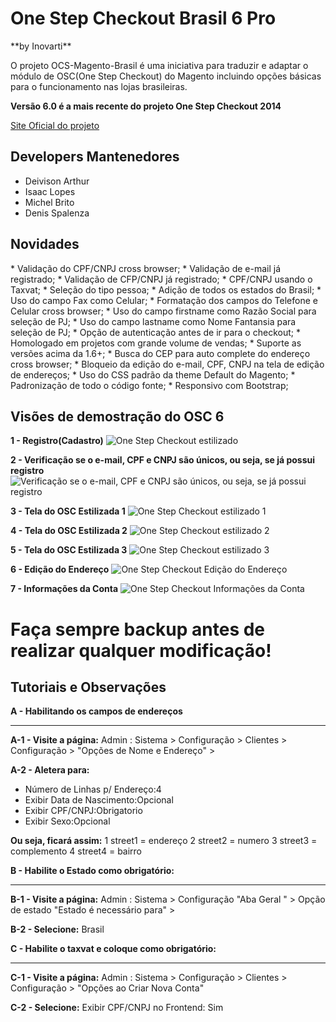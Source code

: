 <h1>One Step Checkout Brasil 6 Pro</h1>
**by Inovarti**

O projeto OCS-Magento-Brasil é uma iniciativa para traduzir e adaptar o módulo de OSC(One Step Checkout) do Magento incluindo opções básicas para o funcionamento nas lojas brasileiras. 

**Versão 6.0 é a mais recente do projeto One Step Checkout 2014**

[Site Oficial do projeto](http://onestepcheckout.com.br)

<h2>Developers Mantenedores</h2>

* Deivison Arthur
* Isaac Lopes
* Michel Brito
* Denis Spalenza

<h2>Novidades</h2>
* Validação do CPF/CNPJ cross browser;
* Validação de e-mail já registrado;
* Validação de CFP/CNPJ já registrado;
* CPF/CNPJ usando o Taxvat;
* Seleção do tipo pessoa;
* Adição de todos os estados do Brasil;
* Uso do campo Fax como Celular;
* Formatação dos campos do Telefone e Celular cross browser; 
* Uso do campo firstname como Razão Social para seleção de PJ;
* Uso do campo lastname como Nome Fantansia para seleção de PJ;
* Opção de autenticação antes de ir para o checkout;
* Homologado em projetos com grande volume de vendas;
* Suporte as versões acima da 1.6+;
* Busca do CEP para auto complete do endereço cross browser;
* Bloqueio da edição do e-mail, CPF, CNPJ na tela de edição de endereços;
* Uso do CSS padrão da theme Default do Magento;
* Padronização de todo o código fonte;
* Responsivo com Bootstrap;

<h2>Visões de demostração do OSC 6</h2>

**1 - Registro(Cadastro)**
<img src="http://www.inovarti.com.br/osc/OSC6-Cadastro.png" alt="One Step Checkout estilizado" title="One Step Checkout estilizado" />

**2 - Verificação se o e-mail, CPF e CNPJ são únicos, ou seja, se já possui registro**
<img src="http://www.inovarti.com.br/osc/OSC6-Cadastro-Validacao.png" alt="Verificação se o e-mail, CPF e CNPJ são únicos, ou seja, se já possui registro" title="Verificação se o e-mail, CPF e CNPJ são únicos, ou seja, se já possui registro" />

**3 - Tela do OSC Estilizada 1**
<img src="http://www.inovarti.com.br/osc/OSC6-Estilizado-Responsivo-1.png" alt="One Step Checkout estilizado 1" title="One Step Checkout estilizado 1" />

**4 - Tela do OSC Estilizada 2**
<img src="http://www.inovarti.com.br/osc/OSC6-Estilizado-Responsivo-2.png" alt="One Step Checkout estilizado 2" title="One Step Checkout estilizado 2" />

**5 - Tela do OSC Estilizada 3**
<img src="http://www.inovarti.com.br/osc/OSC6-Estilizado-Responsivo-3.png" alt="One Step Checkout estilizado 3" title="One Step Checkout estilizado 3" />

**6 - Edição do Endereço**
<img src="http://www.inovarti.com.br/osc/OSC6-Editar-Enderecos.png" alt="One Step Checkout Edição do Endereço" title="One Step Checkout Edição do Endereço" />

**7 - Informações da Conta**
<img src="http://www.inovarti.com.br/osc/OSC6-Informacoes-da-conta.png" alt="One Step Checkout Informações da Conta" title="One Step Checkout Informações da Conta" />


<h1>Faça sempre backup antes de realizar qualquer modificação!</h1>

<h2>Tutoriais e Observações</h2>

**A - Habilitando os campos de endereços**
**********************************************************************************************
**A-1 - Visite a página:**
Admin : Sistema > Configuração > Clientes > Configuração > "Opções de Nome e Endereço" > 

**A-2 - Aletera para:**
* Número de Linhas p/ Endereço:4
* Exibir Data de Nascimento:Opcional
* Exibir CPF/CNPJ:Obrigatorio
* Exibir Sexo:Opcional

**Ou seja, ficará assim:**
1 street1 = endereço
2 street2 = numero
3 street3 = complemento
4 street4 = bairro


**B - Habilite o Estado como obrigatório:**
**********************************************************************************************
**B-1 - Visite a página:**
Admin : Sistema > Configuração "Aba Geral " > Opção de estado "Estado é necessário para" >

**B-2 - Selecione:**
Brasil


**C - Habilite o taxvat e coloque como obrigatório:**
**********************************************************************************************
**C-1 - Visite a página:**
Admin : Sistema > Configuração > Clientes > Configuração > "Opções ao Criar Nova Conta"

**C-2 - Selecione:**
Exibir CPF/CNPJ no Frontend: Sim




